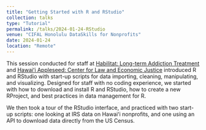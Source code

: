 ```yaml
---
title: "Getting Started with R and RStudio"
collection: talks
type: "Tutorial"
permalink: /talks/2024-01-24-RStudio
venue: "CIFAL Honolulu DataSkills for Nonprofits"
date: 2024-01-24
location: "Remote"
---
```


This session conducted for staff at [Habilitat: Long-term Addiction Treatment](https://www.habilitat.com/) and [Hawaiʻi Appleseed: Center for Law and Economic Justice](https://hiappleseed.org/) introduced R and RStudio with start-up scripts for data importing, cleaning, manipulating, and visualizing. Designed for staff with
no coding experience, we started with how to download and install R and RStudio, how to create a new RProject, and best practices in data management for R. 

We then took a tour of the RStudio interface, and practiced with two start-up scripts: one looking at IRS data on Hawaiʻi nonprofits, and one using an API to download data directly from the US Census. 
